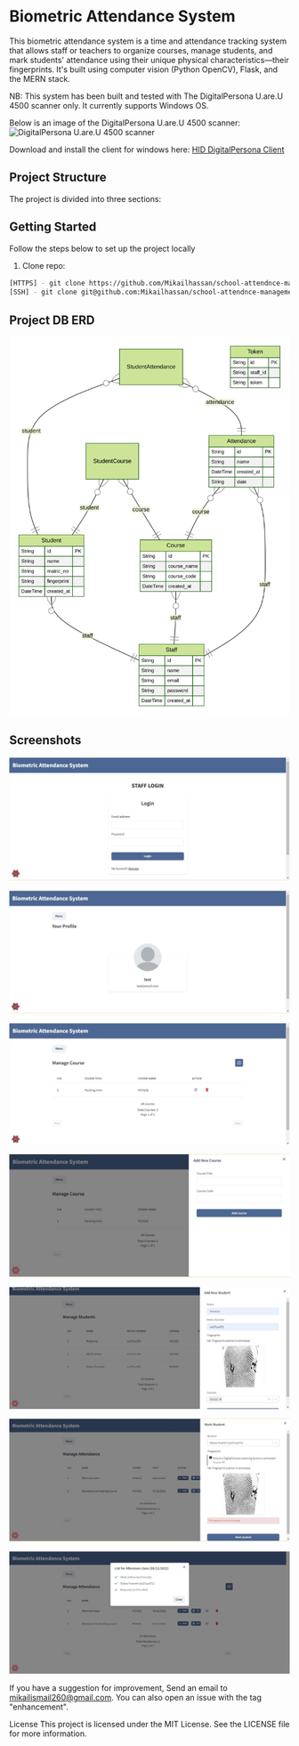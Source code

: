 # Biometric Attendance System

This biometric attendance system is a time and attendance tracking system that allows staff or teachers to organize courses, manage students, and mark students' attendance using their unique physical characteristics—their fingerprints. It's built using computer vision (Python OpenCV), Flask, and the MERN stack.

NB: This system has been built and tested with The DigitalPersona U.are.U 4500 scanner only. It currently supports Windows OS.

Below is an image of the DigitalPersona U.are.U 4500 scanner:
![DigitalPersona U.are.U 4500 scanner](https://www.simbapos.co.ke/wp-content/uploads/2018/09/Digital-Persona-Fingerprint-Reader-Kenya.jpg)

Download and install the client for windows here: [HID DigitalPersona Client](https://drive.google.com/file/d/12QCh311WQ-_PIkMHeXqNRfTkbIWnnSdY/view?usp=sharing)

## Project Structure

The project is divided into three sections:



## Getting Started

Follow the steps below to set up the project locally

1.  Clone repo:

  ```bash
  [HTTPS] - git clone https://github.com/Mikailhassan/school-attendnce-management-software.git
  [SSH] - git clone git@github.com:Mikailhassan/school-attendnce-management-software.git
  ```


## Project DB ERD
![Entity Relationship Diagram](./server/prisma/diagrams/ERD-auto.svg)

## Screenshots
![Screenshot of system 1](./screenshots/bas_screenshot_1.JPG)

![Screenshot of system 2](./screenshots/bas_screenshot_2.JPG)

![Screenshot of system 3](./screenshots/bas_screenshot_3.JPG)

![Screenshot of system 4](./screenshots/bas_screenshot_4.JPG)

![Screenshot of system 5](./screenshots/bas_screenshot_5.jpg)

![Screenshot of system 6](./screenshots/bas_screenshot_6.JPG)

![Screenshot of system 7](./screenshots/bas_screenshot_7.JPG)



If you have a suggestion for improvement, Send an email to mikailismail260@gmail.com. You can also open an issue with the tag "enhancement".


License
This project is licensed under the MIT License. See the LICENSE file for more information.



